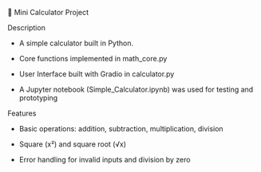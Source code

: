🧮 Mini Calculator Project

Description

- A simple calculator built in Python.

- Core functions implemented in math_core.py

- User Interface built with Gradio in calculator.py

- A Jupyter notebook (Simple_Calculator.ipynb) was used for testing and prototyping

Features

- Basic operations: addition, subtraction, multiplication, division

- Square (x²) and square root (√x)

- Error handling for invalid inputs and division by zero
